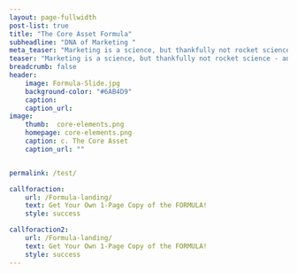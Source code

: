 ```yaml
---
layout: page-fullwidth
post-list: true
title: "The Core Asset Formula"
subheadline: "DNA of Marketing "
meta_teaser: "Marketing is a science, but thankfully not rocket science - anyone can learn its mysteries."
teaser: "Marketing is a science, but thankfully not rocket science - anyone can learn its mysteries."
breadcrumb: false
header:
    image: Formula-Slide.jpg
    background-color: "#6AB4D9"
    caption:
    caption_url:
image:
    thumb:  core-elements.png
    homepage: core-elements.png
    caption: c. The Core Asset
    caption_url: ""


permalink: /test/

callforaction:
    url: /Formula-landing/
    text: Get Your Own 1-Page Copy of the FORMULA!
    style: success

callforaction2:
    url: /Formula-landing/
    text: Get Your Own 1-Page Copy of the FORMULA!
    style: success
---
```

